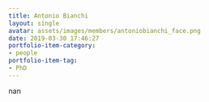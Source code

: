 ```yaml
---
title: Antonio Bianchi
layout: single
avatar: assets/images/members/antoniobianchi_face.png
date: 2019-03-30 17:46:27
portfolio-item-category:
- people
portfolio-item-tag:
- PhD
---
```

nan